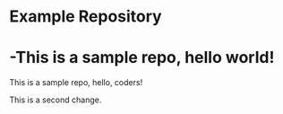 # Example Repository
# -This is a sample repo, hello world!
This is a sample repo, hello, coders!

This is a second change.